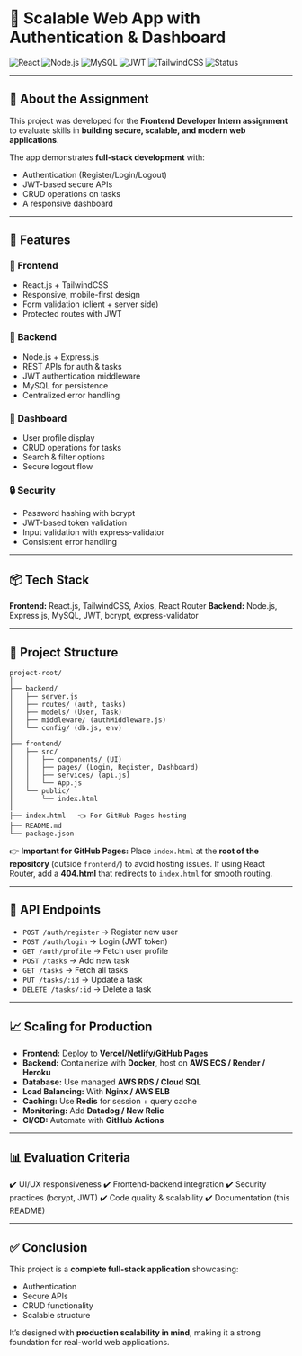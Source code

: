 # 📘 Scalable Web App with Authentication & Dashboard

![React](https://img.shields.io/badge/Frontend-React.js-blue?logo=react)
![Node.js](https://img.shields.io/badge/Backend-Node.js-green?logo=node.js)
![MySQL](https://img.shields.io/badge/Database-MySQL-blue?logo=mysql)
![JWT](https://img.shields.io/badge/Auth-JWT-orange?logo=jsonwebtokens)
![TailwindCSS](https://img.shields.io/badge/UI-TailwindCSS-06B6D4?logo=tailwind-css)
![Status](https://img.shields.io/badge/Status-Completed-success)

---

## 📌 About the Assignment

This project was developed for the **Frontend Developer Intern assignment** to evaluate skills in **building secure, scalable, and modern web applications**.

The app demonstrates **full-stack development** with:

* Authentication (Register/Login/Logout)
* JWT-based secure APIs
* CRUD operations on tasks
* A responsive dashboard

---

## 🚀 Features

### 🔹 Frontend

* React.js + TailwindCSS
* Responsive, mobile-first design
* Form validation (client + server side)
* Protected routes with JWT

### 🔹 Backend

* Node.js + Express.js
* REST APIs for auth & tasks
* JWT authentication middleware
* MySQL for persistence
* Centralized error handling

### 🔹 Dashboard

* User profile display
* CRUD operations for tasks
* Search & filter options
* Secure logout flow

### 🔒 Security

* Password hashing with bcrypt
* JWT-based token validation
* Input validation with express-validator
* Consistent error handling

---

## 📦 Tech Stack

**Frontend:** React.js, TailwindCSS, Axios, React Router
**Backend:** Node.js, Express.js, MySQL, JWT, bcrypt, express-validator

---

## 📂 Project Structure

```
project-root/
│
├── backend/
│   ├── server.js
│   ├── routes/ (auth, tasks)
│   ├── models/ (User, Task)
│   ├── middleware/ (authMiddleware.js)
│   └── config/ (db.js, env)
│
├── frontend/
│   ├── src/
│   │   ├── components/ (UI)
│   │   ├── pages/ (Login, Register, Dashboard)
│   │   ├── services/ (api.js)
│   │   └── App.js
│   └── public/
│       └── index.html
│
├── index.html   👈 For GitHub Pages hosting
├── README.md
└── package.json
```

👉 **Important for GitHub Pages:**
Place `index.html` at the **root of the repository** (outside `frontend/`) to avoid hosting issues.
If using React Router, add a **404.html** that redirects to `index.html` for smooth routing.

---

## 📑 API Endpoints

* `POST /auth/register` → Register new user
* `POST /auth/login` → Login (JWT token)
* `GET /auth/profile` → Fetch user profile
* `POST /tasks` → Add new task
* `GET /tasks` → Fetch all tasks
* `PUT /tasks/:id` → Update a task
* `DELETE /tasks/:id` → Delete a task

---

## 📈 Scaling for Production

* **Frontend:** Deploy to **Vercel/Netlify/GitHub Pages**
* **Backend:** Containerize with **Docker**, host on **AWS ECS / Render / Heroku**
* **Database:** Use managed **AWS RDS / Cloud SQL**
* **Load Balancing:** With **Nginx / AWS ELB**
* **Caching:** Use **Redis** for session + query cache
* **Monitoring:** Add **Datadog / New Relic**
* **CI/CD:** Automate with **GitHub Actions**

---

## 📊 Evaluation Criteria

✔️ UI/UX responsiveness
✔️ Frontend-backend integration
✔️ Security practices (bcrypt, JWT)
✔️ Code quality & scalability
✔️ Documentation (this README)

---

## ✅ Conclusion

This project is a **complete full-stack application** showcasing:

* Authentication
* Secure APIs
* CRUD functionality
* Scalable structure

It’s designed with **production scalability in mind**, making it a strong foundation for real-world web applications.
